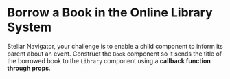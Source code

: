 # Borrow a Book in the Online Library System

Stellar Navigator, your challenge is to enable a child component to inform its parent about an event. Construct the `Book` component so it sends the title of the borrowed book to the `Library` component using a **callback function through props**.
